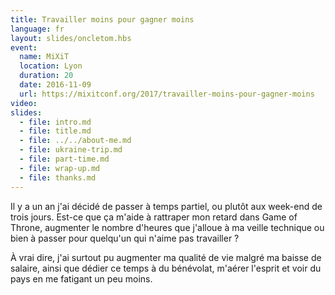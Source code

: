 ```yaml
---
title: Travailler moins pour gagner moins
language: fr
layout: slides/oncletom.hbs
event:
  name: MiXiT
  location: Lyon
  duration: 20
  date: 2016-11-09
  url: https://mixitconf.org/2017/travailler-moins-pour-gagner-moins
video:
slides:
  - file: intro.md
  - file: title.md
  - file: ../../about-me.md
  - file: ukraine-trip.md
  - file: part-time.md
  - file: wrap-up.md
  - file: thanks.md
---
```


Il y a un an j'ai décidé de passer à temps partiel, ou plutôt aux week-end de trois jours. Est-ce que ça m'aide à rattraper mon retard dans Game of Throne, augmenter le nombre d'heures que j'alloue à ma veille technique ou bien à passer pour quelqu'un qui n'aime pas travailler ?

À vrai dire, j'ai surtout pu augmenter ma qualité de vie malgré ma baisse de salaire, ainsi que dédier ce temps à du bénévolat, m'aérer l'esprit et voir du pays en me fatigant un peu moins.
